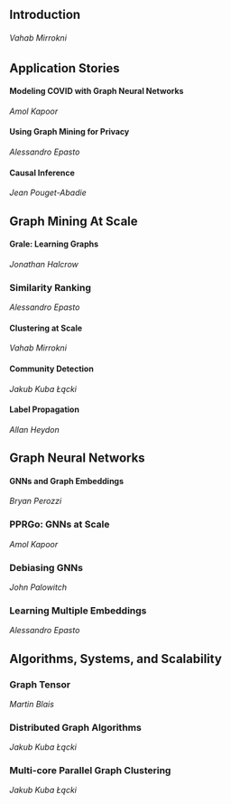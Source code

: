 ## Introduction
###### Vahab Mirrokni

## Application Stories

#### Modeling COVID with Graph Neural Networks
_Amol Kapoor_

#### Using Graph Mining for Privacy 
_Alessandro Epasto_

#### Causal Inference
_Jean Pouget-Abadie_

## Graph Mining At Scale

#### Grale: Learning Graphs
_Jonathan Halcrow_

### Similarity Ranking
_Alessandro Epasto_

#### Clustering at Scale
_Vahab Mirrokni_

#### Community Detection
_Jakub Kuba Łącki_

#### Label Propagation
_Allan Heydon_

## Graph Neural Networks

#### GNNs and Graph Embeddings
_Bryan Perozzi_

### PPRGo: GNNs at Scale
_Amol Kapoor_

### Debiasing GNNs
_John Palowitch_

### Learning Multiple Embeddings
_Alessandro Epasto_

## Algorithms, Systems, and Scalability

### Graph Tensor
_Martin Blais_

### Distributed Graph Algorithms
_Jakub Kuba Łącki_

### Multi-core Parallel Graph Clustering
_Jakub Kuba Łącki_

